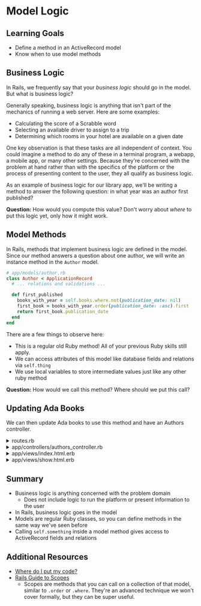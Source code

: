 # Model Logic

## Learning Goals

- Define a method in an ActiveRecord model
- Know when to use model methods

## Business Logic

In Rails, we frequently say that your _business logic_ should go in the model. But what is business logic?

Generally speaking, business logic is anything that isn't part of the mechanics of running a web server. Here are some examples:

- Calculating the score of a Scrabble word
- Selecting an available driver to assign to a trip
- Determining which rooms in your hotel are available on a given date

One key observation is that these tasks are all independent of context. You could imagine a method to do any of these in a terminal program, a webapp, a mobile app, or many other settings. Because they're concerned with the problem at hand rather than with the specifics of the platform or the process of presenting content to the user, they all qualify as business logic.

As an example of business logic for our library app, we'll be writing a method to answer the following question: in what year was an author first published?

**Question:** How would you compute this value? Don't worry about _where_ to put this logic yet, only how it might work.

## Model Methods

In Rails, methods that implement business logic are defined in the model. Since our method answers a question about one author, we will write an instance method in the `Author` model.

```ruby
# app/models/author.rb
class Author < ApplicationRecord
  # ... relations and validations ...

  def first_published
    books_with_year = self.books.where.not(publication_date: nil)
    first_book = books_with_year.order(publication_date: :asc).first
    return first_book.publication_date
  end
end
```

There are a few things to observe here:
- This is a regular old Ruby method! All of your previous Ruby skills still apply.
- We can access attributes of this model like database fields and relations via `self.thing`
- We use local variables to store intermediate values just like any other ruby method

**Question:** How would we call this method? Where should we put this call?

## Updating Ada Books

We can then update Ada books to use this method and have an Authors controller.

<details>
  <summary>routes.rb</summary>

  ```ruby
  # config/routes.rb
  Rails.application.routes.draw do
  # verb 'path', to: 'controller#action'

    root to: 'books#index'

    resources :books
    resources :authors, only: [:index, :show]
  end
  ```
</details>

<details>
  <summary>app/controllers/authors_controller.rb</summary>

  ```ruby
    class AuthorsController < ApplicationController
    def index
      @authors = Author.all.order(:name)
    end

    def show
      @author = Author.find_by(id: params[:id])

      if @author.nil?
        head :not_found
        return
      end
    end
  end
  ```

</details>

<details>
  <summary>app/views/index.html.erb</summary>

  ```erb
    <h1>Authors</h1>

    <ul>
    <% @authors.each do |author| %>
      <li><%= link_to author.name, author_path(author.id) %>
    <% end %>
    </ul>
  ```

</details>

<details>
  <summary>app/views/show.html.erb</summary>

  ```erb
    <h1><%= @author.name %></h1>
    <h2>First Published <%= @author.first_published.nil? ? "Never": @author.first_published %>

    <h2>Books</h2>
    <ul>
      <% @author.books.each do |book| %>
        <li><%= link_to book.title, book_path(book.id) %></li>
      <% end %>
    </ul>
  ```

</details>



## Summary

- Business logic is anything concerned with the problem domain
    - Does not include logic to run the platform or present information to the user
- In Rails, business logic goes in the model
- Models are regular Ruby classes, so you can define methods in the same way we've seen before
- Calling `self.something` inside a model method gives access to ActiveRecord fields and relations

## Additional Resources

- [Where do I put my code?](http://codefol.io/posts/Where-Do-I-Put-My-Code)
- [Rails Guide to Scopes](http://guides.rubyonrails.org/active_record_querying.html#scopes)
    - Scopes are methods that you can call on a collection of that model, similar to `.order` or `.where`. They're an advanced technique we won't cover formally, but they can be super useful.
